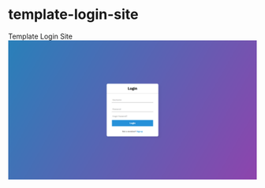 # template-login-site
Template Login Site
![alt text](https://github.com/ahmetmetinarslan/template-login-site/blob/f87aebcd8e9f1a87d704074663c3edd976d16889/Template%20Login%20Site/site%20photo.png)
